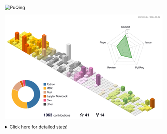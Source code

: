 ![PuQing](https://user-images.githubusercontent.com/27223114/171565019-9a56fae6-b08b-421f-99db-7e830da42371.png)

![](./profile-3d-contrib/profile-season-animate.svg)

<details>
<summary>Click here for detailed stats!</summary>

<!--START_SECTION:waka-->
![Lines of code](https://img.shields.io/badge/From%20Hello%20World%20I%27ve%20Written-1.5%20million%20lines%20of%20code-blue)

**🐱 My GitHub Data** 

> 📦 402.9 kB Used in GitHub's Storage 
 > 
> 🏆 541 Contributions in the Year 2024
 > 
> 🚫 Not Opted to Hire
 > 
> 📜 56 Public Repositories 
 > 
> 🔑 30 Private Repositories 
 > 
**I'm a Night 🦉** 

```text
🌞 Morning                467 commits         █░░░░░░░░░░░░░░░░░░░░░░░░   05.75 % 
🌆 Daytime                3580 commits        ███████████░░░░░░░░░░░░░░   44.08 % 
🌃 Evening                2007 commits        ██████░░░░░░░░░░░░░░░░░░░   24.71 % 
🌙 Night                  2067 commits        ██████░░░░░░░░░░░░░░░░░░░   25.45 % 
```


📊 **This Week I Spent My Time On** 

```text
💬 Programming Languages: 
Browsing                 11 hrs 43 mins      ██████░░░░░░░░░░░░░░░░░░░   25.31 % 
Python                   10 hrs 2 mins       █████░░░░░░░░░░░░░░░░░░░░   21.68 % 
GitHubing                5 hrs 26 mins       ███░░░░░░░░░░░░░░░░░░░░░░   11.74 % 
Other                    3 hrs 7 mins        ██░░░░░░░░░░░░░░░░░░░░░░░   06.73 % 
Markdown                 2 hrs 41 mins       █░░░░░░░░░░░░░░░░░░░░░░░░   05.81 % 

🔥 Editors: 
Chrome                   22 hrs 35 mins      ████████████░░░░░░░░░░░░░   48.77 % 
VS Code                  19 hrs 15 mins      ██████████░░░░░░░░░░░░░░░   41.57 % 
Obsidian                 2 hrs 38 mins       █░░░░░░░░░░░░░░░░░░░░░░░░   05.71 % 
fish                     1 hr 49 mins        █░░░░░░░░░░░░░░░░░░░░░░░░   03.96 % 

💻 Operating System: 
Mac                      27 hrs 16 mins      ███████████████░░░░░░░░░░   58.87 % 
WSL                      11 hrs 17 mins      ██████░░░░░░░░░░░░░░░░░░░   24.37 % 
Linux                    7 hrs 30 mins       ████░░░░░░░░░░░░░░░░░░░░░   16.23 % 
Windows                  14 mins             ░░░░░░░░░░░░░░░░░░░░░░░░░   00.53 % 
```


<!--END_SECTION:waka-->
</details>
